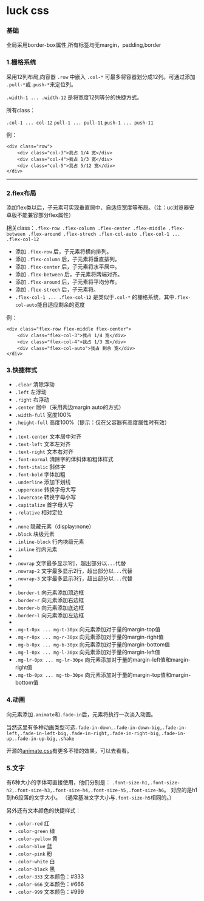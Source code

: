 # luck css 

### 基础
全局采用border-box属性,所有标签均无margin，padding,border

### 1.栅格系统

采用12列布局,向容器 `.row` 中嵌入 `.col-*` 可最多将容器划分成12列。可通过添加 `.pull-*`或`.push-*`来定位列。

`.width-1 ... .width-12` 是将宽度12列等分的快捷方式。

所有class：

`.col-1 ... col-12`
`pull-1 ... pull-11`
`push-1 ... push-11`

例：
    
    <div class="row">
        <div class="col-3">我占 1/4 宽</div>
        <div class="col-4">我占 1/3 宽</div>
        <div class="col-5">我占 5/12 宽</div>
    </div>
    
---------

### 2.flex布局

添加flex类以后，子元素可实现垂直居中、自适应宽度等布局。（注：uc浏览器安卓版不能兼容部分flex属性）

相关class：`.flex-row .flex-column .flex-center .flex-middle .flex-between .flex-around .flex-strech .flex-col-auto .flex-col-1 ... .flex-col-12`

- 添加 `.flex-row` 后，子元素将横向排列。
- 添加 `.flex-column` 后，子元素将垂直排列。
- 添加 `.flex-center` 后，子元素将水平居中。
- 添加 `.flex-between` 后，子元素将两端对齐。
- 添加 `.flex-around` 后，子元素将平均分布。
- 添加 `.flex-strech` 后，子元素将。
- `.flex-col-1 ... .flex-col-12` 是类似于`.col-*` 的栅格系统，其中`.flex-col-auto`能自适应剩余的宽度

例：
        
    <div class="flex-row flex-middle flex-center">
        <div class="flex-col-3">我占 1/4 宽</div>
        <div class="flex-col-4">我占 1/3 宽</div>
        <div class="flex-col-auto">我占 剩余 宽</div>
    </div>
    
    


### 3.快捷样式

- `.clear` 清除浮动
- `.left` 左浮动
- `.right` 右浮动
- `.center` 居中（采用两边margin auto的方式）
- `.width-full` 宽度100%
- `.height-full` 高度100%（提示：仅在父容器有高度属性时有效）
- 
- `.text-center` 文本居中对齐
- `.text-left` 文本左对齐
- `.text-right` 文本右对齐
- `.font-normal` 清除字的体斜体和粗体样式
- `.font-italic` 斜体字
- `.font-bold` 字体加粗
- `.underline` 添加下划线
- `.uppercase` 转换字母大写
- `.lowercase` 转换字母小写
- `.capitalize` 首字母大写
- `.relative` 相对定位
- 
- `.none` 隐藏元素（display:none）
- `.block` 块级元素
- `.inline-block` 行内块级元素
- `.inline` 行内元素
- 
- `.nowrap` 文字最多显示1行，超出部分以`...`代替
- `.nowrap-2` 文字最多显示2行，超出部分以`...`代替
- `.nowrap-3` 文字最多显示3行，超出部分以`...`代替
- 
- `.border-t` 向元素添加顶边框
- `.border-r` 向元素添加右边框
- `.border-b` 向元素添加底边框
- `.border-l` 向元素添加左边框
- 
- `.mg-t-0px ... mg-t-30px` 向元素添加对于量的margin-top值
- `.mg-r-0px ... mg-r-30px` 向元素添加对于量的margin-right值
- `.mg-b-0px ... mg-b-30px` 向元素添加对于量的margin-bottom值
- `.mg-l-0px ... mg-l-30px` 向元素添加对于量的margin-left值
- `.mg-lr-0px ... mg-lr-30px` 向元素添加对于量的margin-left值和margin-right值
- `.mg-tb-0px ... mg-tb-30px` 向元素添加对于量的margin-top值和margin-bottom值


### 4.动画
向元素添加`.animate`和`.fade-in`后，元素将执行一次淡入动画。

当然这里有多种动画类型可选`.fade-in-down,.fade-in-down-big,.fade-in-left,.fade-in-left-big,.fade-in-right,.fade-in-right-big,.fade-in-up,.fade-in-up-big,.shake`

开源的[animate.css](https://github.com/daneden/animate.css)有更多不错的效果，可以去看看。

### 5.文字
有6种大小的字体可直接使用，他们分别是：
`.font-size-h1,.font-size-h2,.font-size-h3,.font-size-h4,.font-size-h5,.font-size-h6`。 对应的是h1到h6段落的文字大小。 （通常基准文字大小与`.font-size-h5`相同的。）

另外还有文本颜色的快捷样式：
- `.color-red` 红
- `.color-green` 绿
- `.color-yellow` 黄
- `.color-blue` 蓝
- `.color-pink` 粉
- `.color-white` 白
- `.color-black` 黑
- `.color-333` 文本颜色：#333
- `.color-666` 文本颜色：#666
- `.color-999` 文本颜色：#999